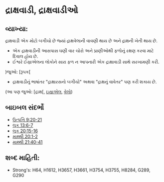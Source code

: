 # દ્રાક્ષવાડી, દ્રાક્ષવાડીઓ 

## વ્યાખ્યા: 

દ્રાક્ષવાડી એક મોટો બગીચો છે જ્યાં દ્રાક્ષવેલાની વાવણી થાય છે અને દ્રાક્ષની ખેતી થાય છે.

* એક દ્રાક્ષવાડીની આસપાસ ઘણી વાર ચોરો અને પ્રાણીઓથી ફળોનું રક્ષણ કરવા માટે દિવાલ હોય છે.
* ઈશ્વરે ઈસ્રાએલના લોકોને સારા ફળ ન આપનારી એક દ્રાક્ષાવાડી સાથે સરખામણી કરી.

)જુઓ: [રૂપક[

* દ્રાક્ષવાડીનું ભાષાંતર "દ્રાક્ષારસનો બગીચો" અથવા "દ્રાક્ષનું વાવેતર" પણ કરી શકાય છે.

(આ પણ જુઓ: [દ્રાક્ષ[, [ઇસ્રાએલ](rc://gu/ta/man/translate/figs-metaphor), [વેલો](../other/grape.md))

## બાઇબલ સંદર્ભો

* [ઉત્પત્તિ 9:20-21](../kt/israel.md)
* [લૂક 13:6-7](../other/vine.md)
* [લૂક 20:15-16](rc://gu/tn/help/gen/09/20)
* [માથ્થી 20:1-2](rc://gu/tn/help/luk/13/06)
* [માથ્થી 21:40-41](rc://gu/tn/help/luk/20/15)

## શબ્દ માહિતી: 

* Strong's: H64, H1612, H3657, H3661, H3754, H3755, H8284, G289, G290
